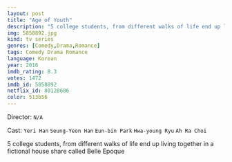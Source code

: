 ```yaml
---
layout: post
title: "Age of Youth"
description: "5 college students, from different walks of life end up living together in a fictional house share called Belle Epoque.."
img: 5858892.jpg
kind: tv series
genres: [Comedy,Drama,Romance]
tags: Comedy Drama Romance 
language: Korean
year: 2016
imdb_rating: 8.3
votes: 1472
imdb_id: 5858892
netflix_id: 80128686
color: 513b56
---
```

Director: `N/A`  

Cast: `Yeri Han` `Seung-Yeon Han` `Eun-bin Park` `Hwa-young Ryu` `Ah Ra Choi` 

5 college students, from different walks of life end up living together in a fictional house share called Belle Epoque